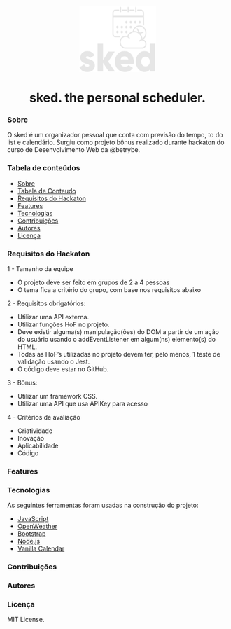 <p align="center">
      <img src="./assets/sked-logo-white-line.png" height="150" width="175" alt="sked. the personal schedule" />
</p>

<h1 align="center">sked. the personal scheduler.</h1>

### Sobre
O sked é um organizador pessoal que conta com previsão do tempo, to do list e calendário. Surgiu como projeto bônus realizado durante hackaton do curso de Desenvolvimento Web da @betrybe.

### Tabela de conteúdos

<!--ts-->
   * [Sobre](#Sobre)
   * [Tabela de Conteudo](#tabela-de-conteudo)
   * [Requisitos do Hackaton](#requisitos-do-hackaton)
   * [Features](#features)
   * [Tecnologias](#tecnologias)
   * [Contribuições](#contribuições)
   * [Autores](#autores)
   * [Licença](#licença)
<!--te-->

### Requisitos do Hackaton

1 - Tamanho da equipe
- O projeto deve ser feito em grupos de 2 a 4 pessoas
- O tema fica a critério do grupo, com base nos requisitos abaixo

2 - Requisitos obrigatórios:
- Utilizar uma API externa.
- Utilizar funções HoF no projeto.
- Deve existir alguma(s) manipulação(ões) do DOM a partir de um ação do usuário usando o addEventListener em algum(ns) elemento(s) do HTML.
- Todas as HoF’s utilizadas no projeto devem ter, pelo menos, 1 teste de validação usando o Jest.
- O código deve estar no GitHub.

3 - Bônus:
- Utilizar um framework CSS.
- Utilizar uma API que usa APIKey para acesso

4 - Critérios de avaliação
- Criatividade
- Inovação
- Aplicabilidade
- Código

### Features



### Tecnologias

As seguintes ferramentas foram usadas na construção do projeto:

- [JavaScript](https://developer.mozilla.org/en-US/docs/Web/JavaScript)
- [OpenWeather](https://openweathermap.org/api)
- [Bootstrap](https://www.https://getbootstrap.com/)
- [Node.js](https://nodejs.org/en/)
- [Vanilla Calendar](https://github.com/marssola/vanilla-calendar)

### Contribuições

### Autores


### Licença

MIT License.
